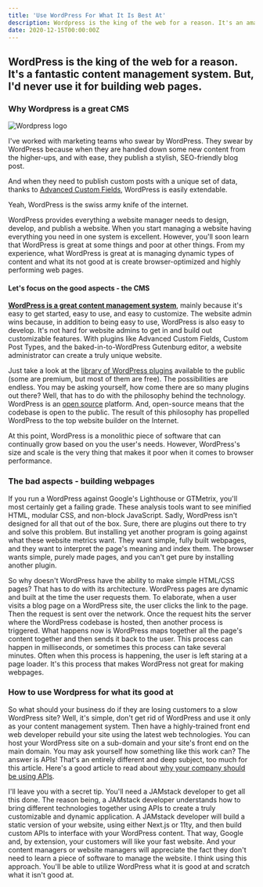 ```yaml
---
title: 'Use WordPress For What It Is Best At'
description: Wordpress is the king of the web for a reason. It's an amazing content management system. But, I'd never use it for building web pages.
date: 2020-12-15T00:00:00Z
---
```


## WordPress is the king of the web for a reason. It's a fantastic content management system. But, I'd never use it for building web pages.

### Why Wordpress is a great CMS

![Wordpress logo](/assets/images/posts/wordPressLogo.png)

I've worked with marketing teams who swear by WordPress. They swear by WordPress because when they are handed down some new content from the higher-ups, and with ease, they publish a stylish, SEO-friendly blog post. 

And when they need to publish custom posts with a unique set of data, thanks to [Advanced Custom Fields](https://www.advancedcustomfields.com/), WordPress is easily extendable.

Yeah, WordPress is the swiss army knife of the internet.

WordPress provides everything a website manager needs to design, develop, and publish a website.  When you start managing a website having everything you need in one system is excellent. However, you'll soon learn that WordPress is great at some things and poor at other things. From my experience, what WordPress is great at is managing dynamic types of content and what its not good at is create browser-optimized and highly performing web pages.

#### Let's focus on the good aspects - the CMS

<u>**WordPress is a great content management system**</u>, mainly because it's easy to get started, easy to use, and easy to customize. The website admin wins because, in addition to being easy to use,  WordPress is also easy to develop. It's not hard for website admins to get in and build out customizable features. With plugins like Advanced Custom Fields, Custom Post Types, and the baked-in-to-WordPress Gutenburg editor, a website administrator can create a truly unique website.

Just take a look at the [library of WordPress plugins](https://wordpress.org/plugins/) available to the public (some are premium, but most of them are free). The possibilities are endless. You may be asking yourself, how come there are so many plugins out there?  Well, that has to do with the philosophy behind the technology. WordPress is an [open source](https://opensource.org/) platform. And, open-source means that the codebase is open to the public. The result of this philosophy has propelled WordPress to the top website builder on the Internet.

At this point, WordPress is a monolithic piece of software that can continually grow based on you the user's needs. However, WordPress's size and scale is the very thing that makes it poor when it comes to browser performance.


### The bad aspects - building webpages

If you run a WordPress against Google's Lighthouse or GTMetrix, you'll most certainly get a failing grade. These analysis tools want to see minified HTML, modular CSS, and non-block JavaScript. Sadly, WordPress isn't designed for all that out of the box. Sure, there are plugins out there to try and solve this problem. But installing yet another program is going against what these website metrics want. They want simple, fully built webpages, and they want to interpret the page's meaning and index them. The browser wants simple, purely made pages, and you can't get pure by installing another plugin.

So why doesn't WordPress have the ability to make simple HTML/CSS pages? That has to do with its architecture. WordPress pages are dynamic and built at the time the user requests them. To elaborate, when a user visits a blog page on a WordPress site, the user clicks the link to the page. Then the request is sent over the network. Once the request hits the server where the WordPress codebase is hosted, then another process is triggered. What happens now is WordPress maps together all the page's content together and then sends it back to the user.  This process can happen in milliseconds, or sometimes this process can take several minutes. Often when this process is happening, the user is left staring at a page loader. It's this process that makes WordPress not great for making webpages.

### How to use Wordpress for what its good at

So what should your business do if they are losing customers to a slow WordPress site? Well, it's simple, don't get rid of WordPress and use it only as your content management system. Then have a highly-trained front end web developer rebuild your site using the latest web technologies. You can host your WordPress site on a sub-domain and your site's front end on the main domain. You may ask yourself how something like this work can? The answer is APIs! That's an entirely different and deep subject, too much for this article. Here's a good article to read about [why your company should be using APIs](/why-your-company-needs-an-api/).

I'll leave you with a secret tip. You'll need a JAMstack developer to get all this done. The reason being, a JAMstack developer understands how to bring different technologies together using APIs to create a truly customizable and dynamic application. A JAMstack developer will build a static version of your website, using either Next.js or 11ty, and then build custom APIs to interface with your WordPress content. That way, Google and, by extension, your customers will like your fast website. And your content managers or website managers will appreciate the fact they don't need to learn a piece of software to manage the website. I think using this approach. You'll be able to utilize WordPress what it is good at and scratch what it isn't good at.